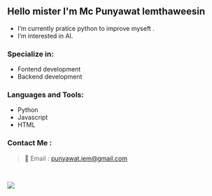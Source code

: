 ## Hello mister I'm Mc Punyawat Iemthaweesin

- I’m currently pratice python to improve myseft .
- I’m interested in AI.

### Specialize in:
- Fontend development
- Backend development

 
### Languages and Tools:
- Python
- Javascript
- HTML

### Contact Me : 
> 📧 Email : <punyawat.iem@gmail.com>



<br>

![](https://github-readme-stats.vercel.app/api?username=6210612799&count_private=true&show_icons=true&hide_border=true&theme=tokyonight)
